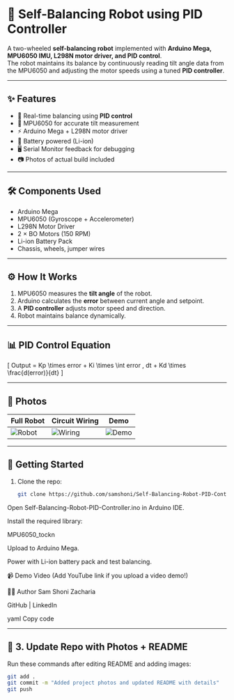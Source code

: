 # 🤖 Self-Balancing Robot using PID Controller

A two-wheeled **self-balancing robot** implemented with **Arduino Mega, MPU6050 IMU, L298N motor driver, and PID control**.  
The robot maintains its balance by continuously reading tilt angle data from the MPU6050 and adjusting the motor speeds using a tuned **PID controller**.

---

## ✨ Features
- 🚀 Real-time balancing using **PID control**
- 📡 MPU6050 for accurate tilt measurement
- ⚡ Arduino Mega + L298N motor driver
- 🔋 Battery powered (Li-ion)
- 🖥️ Serial Monitor feedback for debugging
- 📷 Photos of actual build included

---

## 🛠️ Components Used
- Arduino Mega
- MPU6050 (Gyroscope + Accelerometer)
- L298N Motor Driver
- 2 × BO Motors (150 RPM)
- Li-ion Battery Pack
- Chassis, wheels, jumper wires

---

## ⚙️ How It Works
1. MPU6050 measures the **tilt angle** of the robot.  
2. Arduino calculates the **error** between current angle and setpoint.  
3. A **PID controller** adjusts motor speed and direction.  
4. Robot maintains balance dynamically.

---

## 📊 PID Control Equation
\[
Output = Kp \times error + Ki \times \int error \, dt + Kd \times \frac{d(error)}{dt}
\]

---

## 📸 Photos

| Full Robot | Circuit Wiring | Demo |
|------------|----------------|------|
| ![Robot](photos/robot_full.jpg) | ![Wiring](photos/circuit_wiring.jpg) | ![Demo](photos/balancing_demo.gif) |

---

## 🚀 Getting Started
1. Clone the repo:
   ```bash
   git clone https://github.com/samshoni/Self-Balancing-Robot-PID-Controller.git
Open Self-Balancing-Robot-PID-Controller.ino in Arduino IDE.

Install the required library:

MPU6050_tockn

Upload to Arduino Mega.

Power with Li-ion battery pack and test balancing.

📹 Demo Video
(Add YouTube link if you upload a video demo!)

👨‍💻 Author
Sam Shoni Zacharia

GitHub | LinkedIn

yaml
Copy code

---

## 🔄 3. Update Repo with Photos + README
Run these commands after editing README and adding images:

```bash
git add .
git commit -m "Added project photos and updated README with details"
git push
